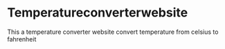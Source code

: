 # Temperatureconverterwebsite
This a temperature converter website convert temperature from celsius to fahrenheit
